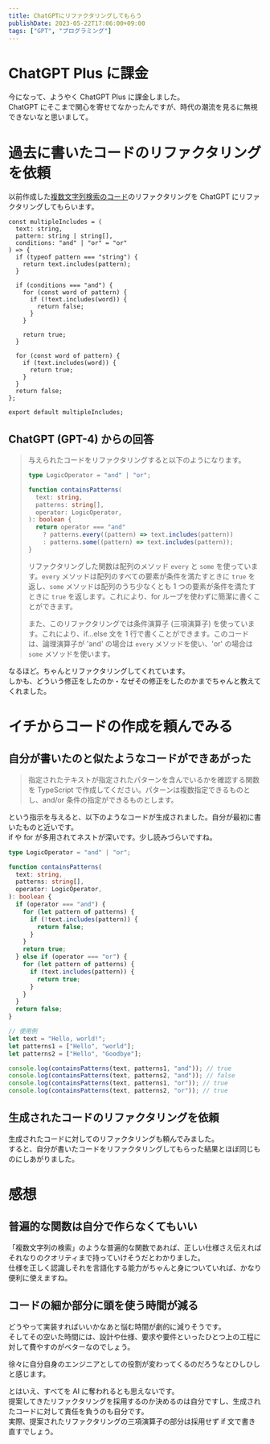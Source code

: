 ```yaml
---
title: ChatGPTにリファクタリングしてもらう
publishDate: 2023-05-22T17:06:00+09:00
tags: ["GPT", "プログラミング"]
---
```


# ChatGPT Plus に課金

今になって、ようやく ChatGPT Plus に課金しました。  
ChatGPT にそこまで関心を寄せてなかったんですが、時代の潮流を見るに無視できないなと思いまして。

# 過去に書いたコードのリファクタリングを依頼

以前作成した[複数文字列検索のコード](/posts/js-multiple-includes)のリファクタリングを ChatGPT にリファクタリングしてもらいます。

```ts:複数文字列検索
const multipleIncludes = (
  text: string,
  pattern: string | string[],
  conditions: "and" | "or" = "or"
) => {
  if (typeof pattern === "string") {
    return text.includes(pattern);
  }

  if (conditions === "and") {
    for (const word of pattern) {
      if (!text.includes(word)) {
        return false;
      }
    }

    return true;
  }

  for (const word of pattern) {
    if (text.includes(word)) {
      return true;
    }
  }
  return false;
};

export default multipleIncludes;
```

## ChatGPT (GPT-4) からの回答

> 与えられたコードをリファクタリングすると以下のようになります。
>
> ```typescript
> type LogicOperator = "and" | "or";
>
> function containsPatterns(
>   text: string,
>   patterns: string[],
>   operator: LogicOperator,
> ): boolean {
>   return operator === "and"
>     ? patterns.every((pattern) => text.includes(pattern))
>     : patterns.some((pattern) => text.includes(pattern));
> }
> ```
>
> リファクタリングした関数は配列のメソッド `every` と `some` を使っています。`every` メソッドは配列のすべての要素が条件を満たすときに `true` を返し、`some` メソッドは配列のうち少なくとも 1 つの要素が条件を満たすときに `true` を返します。これにより、for ループを使わずに簡潔に書くことができます。
>
> また、このリファクタリングでは条件演算子 (三項演算子) を使っています。これにより、if...else 文を 1 行で書くことができます。このコードは、論理演算子が 'and' の場合は `every` メソッドを使い、'or' の場合は `some` メソッドを使います。

なるほど。ちゃんとリファクタリングしてくれています。  
しかも、どういう修正をしたのか・なぜその修正をしたのかまでちゃんと教えてくれました。

# イチからコードの作成を頼んでみる

## 自分が書いたのと似たようなコードができあがった

> 指定されたテキストが指定されたパターンを含んでいるかを確認する関数を TypeScript で作成してください。パターンは複数指定できるものとし、and/or 条件の指定ができるものとします。

という指示を与えると、以下のようなコードが生成されました。自分が最初に書いたものと近いです。  
if や for が多用されてネストが深いです。少し読みづらいですね。

```ts
type LogicOperator = "and" | "or";

function containsPatterns(
  text: string,
  patterns: string[],
  operator: LogicOperator,
): boolean {
  if (operator === "and") {
    for (let pattern of patterns) {
      if (!text.includes(pattern)) {
        return false;
      }
    }
    return true;
  } else if (operator === "or") {
    for (let pattern of patterns) {
      if (text.includes(pattern)) {
        return true;
      }
    }
  }
  return false;
}

// 使用例
let text = "Hello, world!";
let patterns1 = ["Hello", "world"];
let patterns2 = ["Hello", "Goodbye"];

console.log(containsPatterns(text, patterns1, "and")); // true
console.log(containsPatterns(text, patterns2, "and")); // false
console.log(containsPatterns(text, patterns1, "or")); // true
console.log(containsPatterns(text, patterns2, "or")); // true
```

## 生成されたコードのリファクタリングを依頼

生成されたコードに対してのリファクタリングも頼んでみました。  
すると、自分が書いたコードをリファクタリングしてもらった結果とほぼ同じものにしあがりました。

# 感想

## 普遍的な関数は自分で作らなくてもいい

「複数文字列の検索」のような普遍的な関数であれば、正しい仕様さえ伝えればそれなりのクオリティまで持っていけそうだとわかりました。  
仕様を正しく認識しそれを言語化する能力がちゃんと身についていれば、かなり便利に使えますね。

## コードの細か部分に頭を使う時間が減る

どうやって実装すればいいかなあと悩む時間が劇的に減りそうです。  
そしてその空いた時間には、設計や仕様、要求や要件といったひとつ上の工程に対して費やすのがベターなのでしょう。

徐々に自分自身のエンジニアとしての役割が変わってくるのだろうなとひしひしと感じます。

とはいえ、すべてを AI に奪われるとも思えないです。  
提案してきたリファクタリングを採用するのか決めるのは自分ですし、生成されたコードに対して責任を負うのも自分です。  
実際、提案されたリファクタリングの三項演算子の部分は採用せず if 文で書き直すでしょう。
